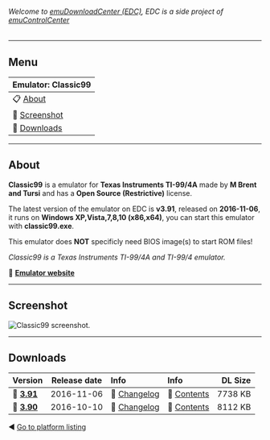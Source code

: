 ###### Welcome to [emuDownloadCenter (EDC)](https://github.com/PhoenixInteractiveNL/emuDownloadCenter/wiki/), EDC is a side project of [emuControlCenter](https://github.com/PhoenixInteractiveNL/emuControlCenter/wiki/)
***
## Menu
| **Emulator: Classic99** |
|:---------|
| :clipboard: [About](#about) |
| :sunrise: [Screenshot](#screenshot) |
| :floppy_disk: [Downloads](#downloads) |
***
## About
**Classic99** is a emulator for **Texas Instruments TI-99/4A** made by **M Brent and Tursi** and has a **Open Source (Restrictive)** license.

The latest version of the emulator on EDC is **v3.91**, released on **2016-11-06**, it runs on **Windows XP,Vista,7,8,10 (x86,x64)**, you can start this emulator with **classic99.exe**.

This emulator does **NOT** specificly need BIOS image(s) to start ROM files!

_Classic99 is a Texas Instruments TI-99/4A and TI-99/4 emulator._

:link: [**Emulator website**](http://www.harmlesslion.com/classic99)
***
## Screenshot
![](https://raw.githubusercontent.com/PhoenixInteractiveNL/emuDownloadCenter/master/hooks/classic99/screen.jpg "Classic99 screenshot.")
***
## Downloads
| Version  | Release date  | Info       | Info       | DL Size    |
|:---------|:-------------:|:-----------|:-----------|-----------:|
| :floppy_disk: [**3.91**](https://github.com/PhoenixInteractiveNL/edc-repo0005/raw/master/classic99/3.91.7z) | 2016-11-06 | :page_facing_up: [Changelog](https://github.com/PhoenixInteractiveNL/edc-repo0005/blob/master/classic99/3.91_changelog.txt) | :mag_right: [Contents](https://github.com/PhoenixInteractiveNL/edc-repo0005/blob/master/classic99/3.91_contents.txt) | 7738 KB |
| :floppy_disk: [**3.90**](https://github.com/PhoenixInteractiveNL/edc-repo0005/raw/master/classic99/3.90.7z) | 2016-10-10 | :page_facing_up: [Changelog](https://github.com/PhoenixInteractiveNL/edc-repo0005/blob/master/classic99/3.90_changelog.txt) | :mag_right: [Contents](https://github.com/PhoenixInteractiveNL/edc-repo0005/blob/master/classic99/3.90_contents.txt) | 8112 KB |

:arrow_backward: [Go to platform listing](https://github.com/PhoenixInteractiveNL/emuDownloadCenter/wiki/EDC-Platform-List)
